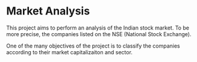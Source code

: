 # Market Analysis

This project aims to perform an analysis of the Indian stock market. To be more precise, the companies listed on the NSE (National Stock Exchange). <br> 

One of the many objectives of the project is to classify the companies according to their market capitalizaiton and sector.